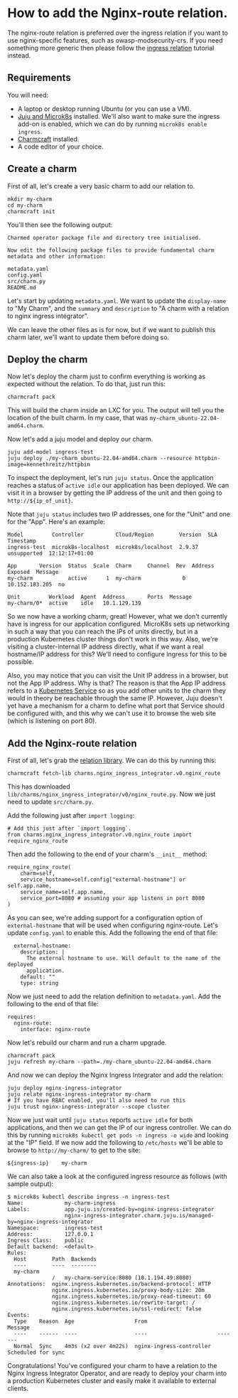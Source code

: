 # How to add the Nginx-route relation.

The nginx-route relation is preferred over the ingress relation if you want to use nginx-specific features, such as owasp-modsecurity-crs. If you need
something more generic then please follow the [ingress relation](https://charmhub.io/nginx-ingress-integrator/docs/add-the-ingress-relation) tutorial instead.

## Requirements

You will need:
* A laptop or desktop running Ubuntu (or you can use a VM).
* [Juju and Microk8s](https://juju.is/docs/olm/microk8s) installed. We'll also want to make sure the ingress add-on is enabled, which we can do by running `microk8s enable ingress`.
* [Charmcraft](https://juju.is/docs/sdk/install-charmcraft) installed.
* A code editor of your choice.

## Create a charm

First of all, let's create a very basic charm to add our relation to.
```
mkdir my-charm
cd my-charm
charmcraft init
```
You'll then see the following output:
```
Charmed operator package file and directory tree initialised.

Now edit the following package files to provide fundamental charm metadata and other information:

metadata.yaml
config.yaml
src/charm.py
README.md
```
Let's start by updating `metadata.yaml`. We want to update the `display-name` to "My Charm", and the `summary` and `description` to "A charm with a relation to nginx ingress integrator".

We can leave the other files as is for now, but if we want to publish this charm later, we'll want to update them before doing so.

## Deploy the charm

Now let's deploy the charm just to confirm everything is working as expected without the relation. To do that, just run this:
```
charmcraft pack
```
This will build the charm inside an LXC for you. The output will tell you the location of the built charm. In my case, that was `my-charm_ubuntu-22.04-amd64.charm`.

Now let's add a juju model and deploy our charm.
```
juju add-model ingress-test
juju deploy ./my-charm_ubuntu-22.04-amd64.charm --resource httpbin-image=kennethreitz/httpbin
```
To inspect the deployment, let's run `juju status`. Once the application reaches a status of `active idle` our application has been deployed. We can visit it in a browser by getting the IP address of the unit and then going to `http://${ip_of_unit}`.

Note that `juju status` includes two IP addresses, one for the "Unit" and one for the "App". Here's an example:
```
Model         Controller          Cloud/Region        Version  SLA          Timestamp
ingress-test  microk8s-localhost  microk8s/localhost  2.9.37   unsupported  12:12:17+01:00

App       Version  Status  Scale  Charm     Channel  Rev  Address         Exposed  Message
my-charm           active      1  my-charm             0  10.152.183.205  no       

Unit         Workload  Agent  Address       Ports  Message
my-charm/0*  active    idle   10.1.129.139         
```

So we now have a working charm, great! However, what we don't currently have is ingress for our application configured. MicroK8s sets up networking in such a way that you can reach the IPs of units directly, but in a production Kubernetes cluster things don't work in this way. Also, we're visiting a cluster-internal IP address directly, what if we want a real hostname/IP address for this? We'll need to configure Ingress for this to be possible.

Also, you may notice that you can visit the Unit IP address in a browser, but not the App IP address. Why is that? The reason is that the App IP address refers to a [Kubernetes Service](https://kubernetes.io/docs/concepts/services-networking/service/) so as you add other units to the charm they would in theory be reachable through the same IP. However, Juju doesn't yet have a mechanism for a charm to define what port that Service should be configured with, and this why we can't use it to browse the web site (which is listening on port 80).

## Add the Nginx-route relation

First of all, let's grab the [relation library](https://charmhub.io/nginx-ingress-integrator/libraries/ingress). We can do this by running this:
```
charmcraft fetch-lib charms.nginx_ingress_integrator.v0.nginx_route
```
This has downloaded `lib/charms/nginx_ingress_integrator/v0/nginx_route.py`. Now we just need to update `src/charm.py`.

Add the following just after `import logging`:
```
# Add this just after `import logging`.
from charms.nginx_ingress_integrator.v0.nginx_route import require_nginx_route
```
Then add the following to the end of your charm's `__init__` method:
```
require_nginx_route(
    charm=self,
    service_hostname=self.config["external-hostname"] or self.app.name,
    service_name=self.app.name,
    service_port=8080 # assuming your app listens in port 8080
)
```
As you can see, we're adding support for a configuration option of `external-hostname` that will be used when configuring nginx-route. Let's update `config.yaml` to enable this. Add the following the end of that file:
```
  external-hostname:
    description: |
      The external hostname to use. Will default to the name of the deployed
      application.
    default: ""
    type: string
```
Now we just need to add the relation definition to `metadata.yaml`. Add the following to the end of that file:
```
requires:
  nginx-route:
    interface: nginx-route
```
Now let's rebuild our charm and run a charm upgrade.
```
charmcraft pack
juju refresh my-charm --path=./my-charm_ubuntu-22.04-amd64.charm
```
And now we can deploy the Nginx Ingress Integrator and add the relation:
```
juju deploy nginx-ingress-integrator
juju relate nginx-ingress-integrator my-charm
# If you have RBAC enabled, you'll also need to run this
juju trust nginx-ingress-integrator --scope cluster
```
Now we just wait until `juju status` reports `active idle` for both applications, and then we can get the IP of our ingress controller. We can do this by running `microk8s kubectl get pods -n ingress -o wide` and looking at the "IP" field. If we now add the following to `/etc/hosts` we'll be able to browse to `http://my-charm/` to get to the site:
```
${ingress-ip}    my-charm
```
We can also take a look at the configured ingress resource as follows (with sample output):
```
$ microk8s kubectl describe ingress -n ingress-test
Name:             my-charm-ingress
Labels:           app.juju.is/created-by=nginx-ingress-integrator
                  nginx-ingress-integrator.charm.juju.is/managed-by=nginx-ingress-integrator
Namespace:        ingress-test
Address:          127.0.0.1
Ingress Class:    public
Default backend:  <default>
Rules:
  Host        Path  Backends
  ----        ----  --------
  my-charm    
              /   my-charm-service:8080 (10.1.194.49:8080)
Annotations:  nginx.ingress.kubernetes.io/backend-protocol: HTTP
              nginx.ingress.kubernetes.io/proxy-body-size: 20m
              nginx.ingress.kubernetes.io/proxy-read-timeout: 60
              nginx.ingress.kubernetes.io/rewrite-target: /
              nginx.ingress.kubernetes.io/ssl-redirect: false
Events:
  Type    Reason  Age                   From                      Message
  ----    ------  ----                  ----                      -------
  Normal  Sync    4m3s (x2 over 4m22s)  nginx-ingress-controller  Scheduled for sync
```
Congratulations! You've configured your charm to have a relation to the Nginx Ingress Integrator Operator, and are ready to deploy your charm into a production Kubernetes cluster and easily make it available to external clients.

